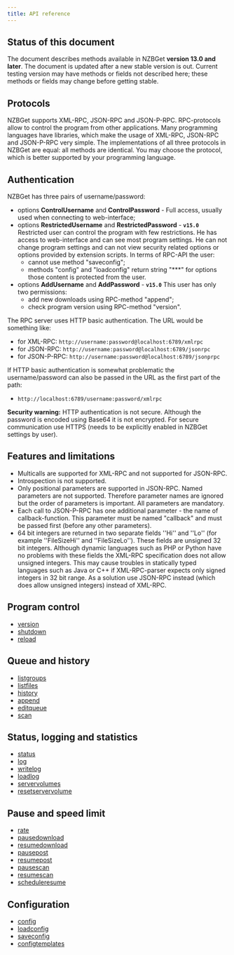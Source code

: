 ```yaml
---
title: API reference
---
```

## Status of this document
The document describes methods available in NZBGet **version 13.0 and later**. The document is updated after a new stable version is out. Current testing version may have methods or fields not described here; these methods or fields may change before getting stable.

## Protocols
NZBGet supports XML-RPC, JSON-RPC and JSON-P-RPC. RPC-protocols allow to control the program from other applications. Many programming languages have libraries, which make the usage of XML-RPC, JSON-RPC and JSON-P-RPC very simple. The implementations of all three protocols in NZBGet are equal: all methods are identical. You may choose the protocol, which is better supported by your programming language. 

## Authentication
NZBGet has three pairs of username/password:
- options **ControlUsername** and **ControlPassword** - Full access, usually used when connecting to web-interface;
- options **RestrictedUsername** and **RestrictedPassword** - **`v15.0`** Restricted user can control the program with few restrictions. He has access to web-interface and can see most program settings. He can not change program settings and can not view security related options or options provided by extension scripts. In terms of RPC-API the user:
  - cannot use method "saveconfig";
  - methods "config" and "loadconfig" return string "***" for options those content is protected from the user.
- options **AddUsername** and **AddPassword** - **`v15.0`** This user has only two permissions:
  - add new downloads using RPC-method "append";
  - check program version using RPC-method "version".

The RPC server uses HTTP basic authentication. The URL would be something like:
 - for XML-RPC: `http://username:password@localhost:6789/xmlrpc`
 - for JSON-RPC: `http://username:password@localhost:6789/jsonrpc`
 - for JSON-P-RPC: `http://username:password@localhost:6789/jsonprpc`

If HTTP basic authentication is somewhat problematic the username/password can also be passed in the URL as the first part of the path:
 - `http://localhost:6789/username:password/xmlrpc`

**Security warning:** HTTP authentication is not secure. Although the password is encoded using Base64 it is not encrypted. For secure communication use HTTPS (needs to be explicitly enabled in NZBGet settings by user).

## Features and limitations
 - Multicalls are supported for XML-RPC and not supported for JSON-RPC.
 - Introspection is not supported.
 - Only positional parameters are supported in JSON-RPC. Named parameters are not supported. Therefore parameter names are ignored but the order of parameters is important. All parameters are mandatory.
 - Each call to JSON-P-RPC has one additional parameter - the name of callback-function. This parameter must be named "callback" and must be passed first (before any other parameters).
 - 64 bit integers are returned in two separate fields ''Hi'' and ''Lo'' (for example ''FileSizeHi'' and ''FileSizeLo''). These fields are unsigned 32 bit integers. Although dynamic languages such as PHP or Python have no problems with these fields the XML-RPC specification does not allow unsigned integers. This may cause troubles in statically typed languages such as Java or C++ if XML-RPC-parser expects only signed integers in 32 bit range. As a solution use JSON-RPC instead (which does allow unsigned integers) instead of XML-RPC.

## Program control
- [version](version)
- [shutdown](shutdown)
- [reload](reload)

## Queue and history
- [listgroups](listgroups)
- [listfiles](listfiles)
- [history](history)
- [append](append)
- [editqueue](editqueue)
- [scan]([scan)

## Status, logging and statistics
- [status](status)
- [log](log)
- [writelog](writelog)
- [loadlog](loadlog)
- [servervolumes](servervolumes)
- [resetservervolume](resetservervolume)

## Pause and speed limit
- [rate](rate)
- [pausedownload](pausedownload)
- [resumedownload](resumedownload)
- [pausepost](pausepost)
- [resumepost](resumepost)
- [pausescan](pausescan)
- [resumescan](resumescan)
- [scheduleresume](scheduleresume)

## Configuration
- [config](config)
- [loadconfig](loadconfig)
- [saveconfig](saveconfig)
- [configtemplates](configtemplates)